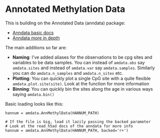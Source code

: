 # Annotated Methylation Data

This is building on the Annotated Data (anndata) package:
- [Anndata basic docs](https://anndata.readthedocs.io/en/latest/generated/anndata.AnnData.html)
- [Anndata more in depth](https://falexwolf.de/blog/2017-12-23-anndata-indexing-views-HDF5-backing/)

The main additions so far are:
- **Naming**: I've added aliases for the observations to be cpg sites and variables to be data samples. You can instead of `amdata.obs` say `amdata.sites` and instead of `amdata.var` say `amdata.samples`. Similarly you can do `amdata.n_samples` and `amdata.n_sites` etc.
- **Plotting**: You can quickly plot a single CpG site with a quite flexible `amdata.plot.site(site)`. Look at the function for more information
- **Binning**: You can quickly bin the sites along the age in various ways saying `amdata.bin()`

Basic loading looks like this:
```
hannum = amdata.AnnMethylData(HANNUM_PATH)

# If the file is big, load it lazily passing the backed parameter
# Look at the read_h5ad docs of the anndata for more info
hannum = amdata.AnnMethylData(HANNUM_PATH, backed='r+')

```